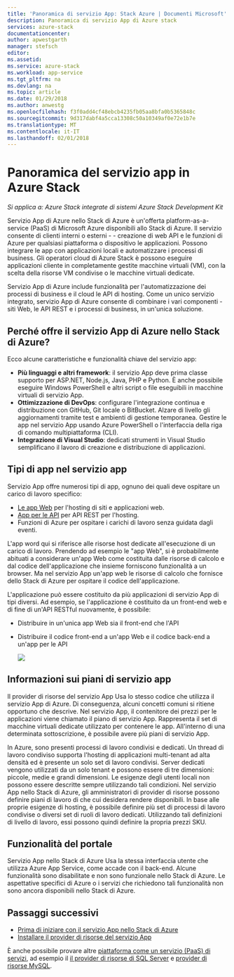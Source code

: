 ```yaml
---
title: 'Panoramica di servizio App: Stack Azure | Documenti Microsoft'
description: Panoramica di servizio App di Azure stack
services: azure-stack
documentationcenter: 
author: apwestgarth
manager: stefsch
editor: 
ms.assetid: 
ms.service: azure-stack
ms.workload: app-service
ms.tgt_pltfrm: na
ms.devlang: na
ms.topic: article
ms.date: 01/29/2018
ms.author: anwestg
ms.openlocfilehash: f3f0add4cf48ebcb4235fb05aa8bfa0b5365848c
ms.sourcegitcommit: 9d317dabf4a5cca13308c50a10349af0e72e1b7e
ms.translationtype: MT
ms.contentlocale: it-IT
ms.lasthandoff: 02/01/2018
---
```

# <a name="app-service-on-azure-stack-overview"></a>Panoramica del servizio app in Azure Stack
*Si applica a: Azure Stack integrate di sistemi Azure Stack Development Kit*

Servizio App di Azure nello Stack di Azure è un'offerta platform-as-a-service (PaaS) di Microsoft Azure disponibili allo Stack di Azure. Il servizio consente di clienti interni o esterni - - creazione di web API e le funzioni di Azure per qualsiasi piattaforma o dispositivo le applicazioni. Possono integrare le app con applicazioni locali e automatizzare i processi di business. Gli operatori cloud di Azure Stack è possono eseguire applicazioni cliente in completamente gestite macchine virtuali (VM), con la scelta della risorse VM condivise o le macchine virtuali dedicate.

Servizio App di Azure include funzionalità per l'automatizzazione dei processi di business e il cloud le API di hosting. Come un unico servizio integrato, servizio App di Azure consente di combinare i vari componenti - siti Web, le API REST e i processi di business, in un'unica soluzione.

## <a name="why-offer-azure-app-service-on-azure-stack"></a>Perché offre il servizio App di Azure nello Stack di Azure?

Ecco alcune caratteristiche e funzionalità chiave del servizio app:
- **Più linguaggi e altri framework**: il servizio App deve prima classe supporto per ASP.NET, Node.js, Java, PHP e Python. È anche possibile eseguire Windows PowerShell e altri script o file eseguibili in macchine virtuali di servizio App.
- **Ottimizzazione di DevOps**: configurare l'integrazione continua e distribuzione con GitHub, Git locale o BitBucket. Alzare di livello gli aggiornamenti tramite test e ambienti di gestione temporanea. Gestire le app nel servizio App usando Azure PowerShell o l'interfaccia della riga di comando multipiattaforma (CLI).
- **Integrazione di Visual Studio**: dedicati strumenti in Visual Studio semplificano il lavoro di creazione e distribuzione di applicazioni.

## <a name="app-types-in-app-service"></a>Tipi di app nel servizio app

Servizio App offre numerosi tipi di app, ognuno dei quali deve ospitare un carico di lavoro specifico:

- [Le app Web](https://docs.microsoft.com/azure/app-service-web/app-service-web-overview) per l'hosting di siti e applicazioni web.
- [App per le API](https://docs.microsoft.com/azure/app-service-api/app-service-api-apps-why-best-platform) per API REST per l'hosting.
- Funzioni di Azure per ospitare i carichi di lavoro senza guidata dagli eventi.

L'app word qui si riferisce alle risorse host dedicate all'esecuzione di un carico di lavoro. Prendendo ad esempio le "app Web", si è probabilmente abituati a considerare un'app Web come costituita dalle risorse di calcolo e dal codice dell'applicazione che insieme forniscono funzionalità a un browser. Ma nel servizio App un'app web le risorse di calcolo che fornisce dello Stack di Azure per ospitare il codice dell'applicazione.

L'applicazione può essere costituito da più applicazioni di servizio App di tipi diversi. Ad esempio, se l'applicazione è costituito da un front-end web e di fine di un'API RESTful nuovamente, è possibile:
- Distribuire in un'unica app Web sia il front-end che l'API
- Distribuire il codice front-end a un'app Web e il codice back-end a un'app per le API

   ![](media/azure-stack-app-service-overview/image01.png)

## <a name="what-is-an-app-service-plan"></a>Informazioni sui piani di servizio app

Il provider di risorse del servizio App Usa lo stesso codice che utilizza il servizio App di Azure. Di conseguenza, alcuni concetti comuni si ritiene opportuno che descrive. Nel servizio App, il contenitore dei prezzi per le applicazioni viene chiamato il piano di servizio App. Rappresenta il set di macchine virtuali dedicate utilizzato per contenere le app. All'interno di una determinata sottoscrizione, è possibile avere più piani di servizio App.

In Azure, sono presenti processi di lavoro condivisi e dedicati. Un thread di lavoro condiviso supporta l'hosting di applicazioni multi-tenant ad alta densità ed è presente un solo set di lavoro condivisi. Server dedicati vengono utilizzati da un solo tenant e possono essere di tre dimensioni: piccole, medie e grandi dimensioni. Le esigenze degli utenti locali non possono essere descritte sempre utilizzando tali condizioni. Nel servizio App nello Stack di Azure, gli amministratori di provider di risorse possono definire piani di lavoro di che cui desidera rendere disponibili. In base alle proprie esigenze di hosting, è possibile definire più set di processi di lavoro condivise o diversi set di ruoli di lavoro dedicati. Utilizzando tali definizioni di livello di lavoro, essi possono quindi definire la propria prezzi SKU.

## <a name="portal-features"></a>Funzionalità del portale

Servizio App nello Stack di Azure Usa la stessa interfaccia utente che utilizza Azure App Service, come accade con il back-end. Alcune funzionalità sono disabilitate e non sono funzionale nello Stack di Azure. Le aspettative specifici di Azure o i servizi che richiedono tali funzionalità non sono ancora disponibili nello Stack di Azure.

## <a name="next-steps"></a>Passaggi successivi


- [Prima di iniziare con il servizio App nello Stack di Azure](azure-stack-app-service-before-you-get-started.md)
- [Installare il provider di risorse del servizio App](azure-stack-app-service-deploy.md)

È anche possibile provare altre [piattaforma come un servizio (PaaS) di servizi](azure-stack-tools-paas-services.md), ad esempio il [il provider di risorse di SQL Server](azure-stack-sql-resource-provider-deploy.md) e [provider di risorse MySQL](azure-stack-mysql-resource-provider-deploy.md).
